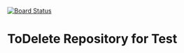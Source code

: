 [![Board Status](https://dev.azure.com/antoniopassalacqua/1a561f7e-e209-4215-8f25-36cfbf251d02/1afc36a6-6901-4b07-b58e-bd2abcfc915d/_apis/work/boardbadge/9af2b6c9-9523-47a7-8d46-32f7794fb810)](https://dev.azure.com/antoniopassalacqua/1a561f7e-e209-4215-8f25-36cfbf251d02/_boards/board/t/1afc36a6-6901-4b07-b58e-bd2abcfc915d/Microsoft.RequirementCategory)
# ToDelete Repository for Test
